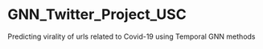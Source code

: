 # GNN_Twitter_Project_USC
Predicting virality of urls related to Covid-19 using Temporal GNN methods
